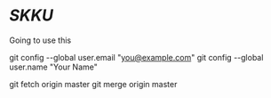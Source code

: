 # *SKKU*

Going to use this

 git config --global user.email "you@example.com"
  git config --global user.name "Your Name"
  
  git fetch origin master
git merge origin master
